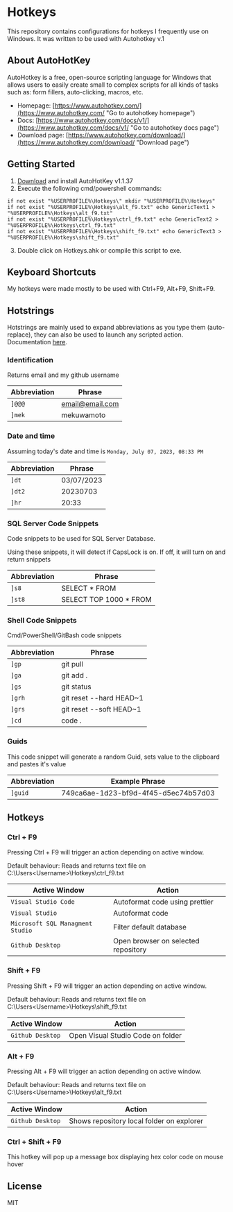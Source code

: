 # Hotkeys

This repository contains configurations for hotkeys I frequently use on Windows. It was written to be used with Autohotkey v.1

## About AutoHotKey

AutoHotkey is a free, open-source scripting language for Windows that allows users to easily create small to complex scripts for all kinds of tasks such as: form fillers, auto-clicking, macros, etc.

-   Homepage: [https://www.autohotkey.com/](https://www.autohotkey.com/ "Go to autohotkey homepage")
-   Docs: [https://www.autohotkey.com/docs/v1/](https://www.autohotkey.com/docs/v1/ "Go to autohotkey docs page")
-   Download page: [https://www.autohotkey.com/download/](https://www.autohotkey.com/download/ "Download page")

## Getting Started

1. [Download](https://www.autohotkey.com/download/ahk-install.exe "download autohotkey") and install AutoHotKey v1.1.37
2. Execute the following cmd/powershell commands:

```
if not exist "%USERPROFILE%\Hotkeys\" mkdir "%USERPROFILE%\Hotkeys"
if not exist "%USERPROFILE%\Hotkeys\alt_f9.txt" echo GenericText1 > "%USERPROFILE%\Hotkeys\alt_f9.txt"
if not exist "%USERPROFILE%\Hotkeys\ctrl_f9.txt" echo GenericText2 > "%USERPROFILE%\Hotkeys\ctrl_f9.txt"
if not exist "%USERPROFILE%\Hotkeys\shift_f9.txt" echo GenericText3 > "%USERPROFILE%\Hotkeys\shift_f9.txt"
```

3. Double click on Hotkeys.ahk or compile this script to exe.

## Keyboard Shortcuts

My hotkeys were made mostly to be used with Ctrl+F9, Alt+F9, Shift+F9.

## Hotstrings

Hotstrings are mainly used to expand abbreviations as you type them (auto-replace), they can also be used to launch any scripted action. Documentation [here](https://www.autohotkey.com/docs/Hotstrings.htm "See hotstring documentation").

### Identification

Returns email and my github username

| Abbreviation | Phrase          |
| ------------ | --------------- |
| `]@@@`       | email@email.com |
| `]mek`       | mekuwamoto      |

### Date and time

Assuming today's date and time is `Monday, July 07, 2023, 08:33 PM`

| Abbreviation | Phrase     |
| ------------ | ---------- |
| `]dt`        | 03/07/2023 |
| `]dt2`       | 20230703   |
| `]hr`        | 20:33      |

### SQL Server Code Snippets

Code snippets to be used for SQL Server Database.

Using these snippets, it will detect if CapsLock is on. If off, it will turn on and return snippets

| Abbreviation | Phrase                  |
| ------------ | ----------------------- |
| `]s8`        | SELECT \* FROM          |
| `]st8`       | SELECT TOP 1000 \* FROM |

### Shell Code Snippets

Cmd/PowerShell/GitBash code snippets

| Abbreviation | Phrase                  |
| ------------ | ----------------------- |
| `]gp`        | git pull                |
| `]ga`        | git add .               |
| `]gs`        | git status              |
| `]grh`       | git reset --hard HEAD~1 |
| `]grs`       | git reset --soft HEAD~1 |
| `]cd`        | code .                  |

### Guids

This code snippet will generate a random Guid, sets value to the clipboard and pastes it's value

| Abbreviation | Example Phrase                       |
| ------------ | ------------------------------------ |
| `]guid`      | 749ca6ae-1d23-bf9d-4f45-d5ec74b57d03 |

## Hotkeys

### Ctrl + F9

Pressing Ctrl + F9 will trigger an action depending on active window.

Default behaviour: Reads and returns text file on C:\Users\<Username>\Hotkeys\ctrl_f9.txt

| Active Window                    | Action                              |
| -------------------------------- | ----------------------------------- |
| `Visual Studio Code`             | Autoformat code using prettier      |
| `Visual Studio`                  | Autoformat code                     |
| `Microsoft SQL Managment Studio` | Filter default database             |
| `Github Desktop`                 | Open browser on selected repository |

### Shift + F9

Pressing Shift + F9 will trigger an action depending on active window.

Default behaviour: Reads and returns text file on C:\Users\<Username>\Hotkeys\shift_f9.txt

| Active Window    | Action                            |
| ---------------- | --------------------------------- |
| `Github Desktop` | Open Visual Studio Code on folder |

### Alt + F9

Pressing Alt + F9 will trigger an action depending on active window.

Default behaviour: Reads and returns text file on C:\Users\<Username>\Hotkeys\alt_f9.txt

| Active Window    | Action                                    |
| ---------------- | ----------------------------------------- |
| `Github Desktop` | Shows repository local folder on explorer |

### Ctrl + Shift + F9

This hotkey will pop up a message box displaying hex color code on mouse hover

## License

MIT
